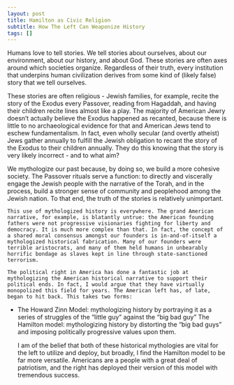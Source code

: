 ```yaml
---
layout: post
title: Hamilton as Civic Religion
subtitle: How The Left Can Weaponize History 
tags: []
---
```


Humans love to tell stories. We tell stories about ourselves, about our environment, about our history, and about God. These stories are often axes around which societies organize. Regardless of their truth, every institution that underpins human civilization derives from some kind of (likely false) story that we tell ourselves. 

These stories are often religious - Jewish families, for example, recite the story of the Exodus every Passover, reading from Hagaddah, and having their children recite lines almost like a play. The majority of American Jewry doesn’t actually believe the Exodus happened as recanted, because there is little to no archaeological evidence for that and American Jews tend to eschew fundamentalism. In fact, even wholly secular (and overtly atheist) Jews gather annually to fulfill the Jewish obligation to recant the story of the Exodus to their children annually. They do this knowing that the story is very likely incorrect - and to what aim? 

We mythologize our past because, by doing so, we build a more cohesive society. The Passover rituals serve a function: to directly and viscerally engage the Jewish people with the narrative of the Torah, and in the process, build a stronger sense of community and peoplehood among the Jewish nation. To that end, the truth of the stories is relatively unimportant. 

	This use of mythologized history is everywhere. The grand American narrative, for example, is blatantly untrue: the American founding fathers were not progressive visionaries fighting for liberty and democracy. It is much more complex than that. In fact, the concept of a shared moral consensus amongst our founders is in-and-of-itself a mythologized historical fabrication. Many of our founders were terrible aristocrats, and many of them held humans in unbearably horrific bondage as slaves kept in line through state-sanctioned terrorism.

	The political right in America has done a fantastic job at mythologizing the American historical narrative to support their political ends. In fact, I would argue that they have virtually monopolized this field for years. The American left has, of late, began to hit back. This takes two forms:
- The Howard Zinn Model: mythologizing history by portraying it as a series of struggles of the “little guy” against the “big bad guy”
The Hamilton model: mythologizing history by distorting the “big bad guys” and imposing politically progressive values upon them. 

	I am of the belief that both of these historical mythologies are vital for the left to utilize and deploy, but broadly, I find the Hamilton model to be far more versatile. Americans are a people with a great deal of patriotism, and the right has deployed their version of this model with tremendous success. 
